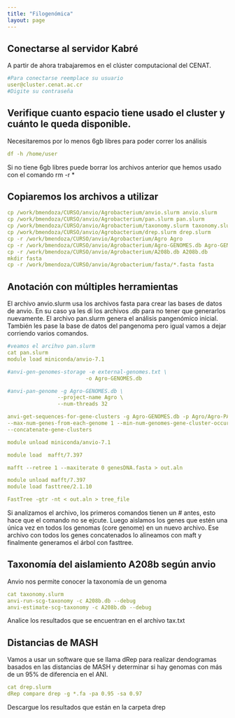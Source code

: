 ```yaml
---
title: "Filogenómica"
layout: page
---
```

## Conectarse al servidor Kabré
A partir de ahora trabajaremos en el clúster computacional del CENAT.
```yml
#Para conectarse reemplace su usuario
user@cluster.cenat.ac.cr
#Digite su contraseña
```
## Verifique cuanto espacio tiene usado el cluster y cuánto le queda disponible. 
Necesitaremos por lo menos 6gb libres para poder correr los análisis
```yml
df -h /home/user
```
Si no tiene 6gb libres puede borrar los archivos anterior que hemos usado con el comando rm -r *
## Copiaremos los archivos a utilizar
```yml
cp /work/bmendoza/CURSO/anvio/Agrobacterium/anvio.slurm anvio.slurm
cp /work/bmendoza/CURSO/anvio/Agrobacterium/pan.slurm pan.slurm
cp /work/bmendoza/CURSO/anvio/Agrobacterium/taxonomy.slurm taxonomy.slurm
cp /work/bmendoza/CURSO/anvio/Agrobacterium/drep.slurm drep.slurm
cp -r /work/bmendoza/CURSO/anvio/Agrobacterium/Agro Agro
cp -r /work/bmendoza/CURSO/anvio/Agrobacterium/Agro-GENOMES.db Agro-GENOMES.db
cp -r /work/bmendoza/CURSO/anvio/Agrobacterium/A208b.db A208b.db
mkdir fasta
cp -r /work/bmendoza/CURSO/anvio/Agrobacterium/fasta/*.fasta fasta

```

## Anotación con múltiples herramientas 
El archivo anvio.slurm usa los archivos fasta para crear las bases de datos de anvio.
En su caso ya les di los archivos .db para no tener que generarlos nuevamente.
El archivo pan.slurm genera el análisis pangenómico inicial. También les pase la base de datos del pangenoma pero igual vamos a dejar corriendo varios comandos.
```yml
#veamos el arcihvo pan.slurm
cat pan.slurm
module load miniconda/anvio-7.1

#anvi-gen-genomes-storage -e external-genomes.txt \
                         -o Agro-GENOMES.db

#anvi-pan-genome -g Agro-GENOMES.db \
                --project-name Agro \
                --num-threads 32

anvi-get-sequences-for-gene-clusters -g Agro-GENOMES.db -p Agro/Agro-PAN.db -o genesDNA.fasta \
--max-num-genes-from-each-genome 1 --min-num-genomes-gene-cluster-occurs 41 --report-DNA-sequences \
--concatenate-gene-clusters

module unload miniconda/anvio-7.1

module load  mafft/7.397

mafft --retree 1 --maxiterate 0 genesDNA.fasta > out.aln

module unload mafft/7.397
module load fasttree/2.1.10

FastTree -gtr -nt < out.aln > tree_file
```
Si analizamos el archivo, los primeros comandos tienen un # antes, esto hace que el comando no se ejcute.
Luego aislamos los genes que estén una única vez en todos los genomas (core genome) en un nuevo archivo.
Ese archivo con todos los genes concatenados lo alineamos con maft y finalmente generamos el árbol con fasttree. 

## Taxonomía del aislamiento A208b según anvio
Anvio nos permite conocer la taxonomía de un genoma
```yml
cat taxonomy.slurm
anvi-run-scg-taxonomy -c A208b.db --debug
anvi-estimate-scg-taxonomy -c A208b.db --debug
```
Analice los resultados que se encuentran en el archivo tax.txt

## Distancias de MASH 
Vamos a usar un software que se llama dRep para realizar dendogramas basados en las distancias de MASH y determinar si hay genomas con más de un 95% de diferencia en el ANI.
```yml
cat drep.slurm
dRep compare drep -g *.fa -pa 0.95 -sa 0.97
```
Descargue los resultados que están en la carpeta drep
